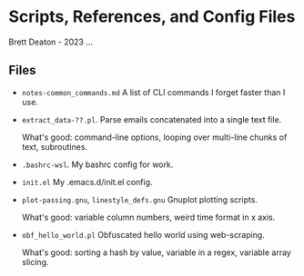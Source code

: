 # Scripts, References, and Config Files
Brett Deaton - 2023 ...

## Files
* `notes-common_commands.md`
   A list of CLI commands I forget faster than I use.
   
* `extract_data-??.pl`.
   Parse emails concatenated into a single text file.

   What's good: command-line options, looping over multi-line chunks of text,
   subroutines.

* `.bashrc-wsl`.
   My bashrc config for work.

* `init.el`
   My .emacs.d/init.el config.

* `plot-passing.gnu`, `linestyle_defs.gnu`
   Gnuplot plotting scripts.

   What's good: variable column numbers, weird time format in x axis.

* `obf_hello_world.pl`
   Obfuscated hello world using web-scraping.

   What's good: sorting a hash by value, variable in a regex, variable array
   slicing.